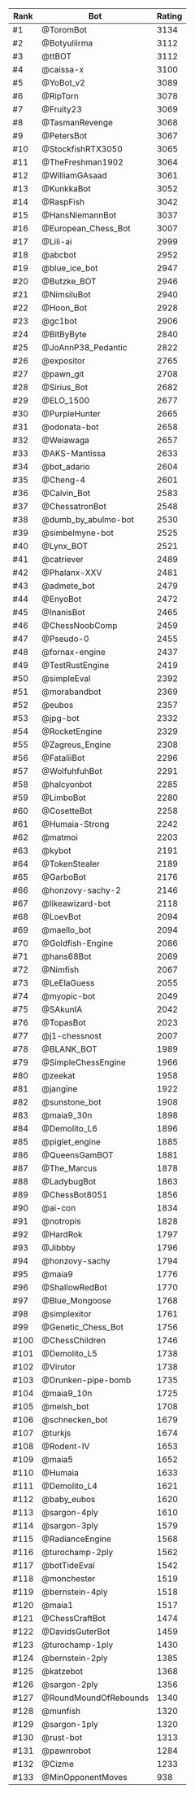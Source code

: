 Rank|Bot|Rating
---|---|---
#1|@ToromBot|3134
#2|@Botyuliirma|3112
#3|@ttBOT|3112
#4|@caissa-x|3100
#5|@YoBot_v2|3089
#6|@RipTorn|3078
#7|@Fruity23|3069
#8|@TasmanRevenge|3068
#9|@PetersBot|3067
#10|@StockfishRTX3050|3065
#11|@TheFreshman1902|3064
#12|@WilliamGAsaad|3061
#13|@KunkkaBot|3052
#14|@RaspFish|3042
#15|@HansNiemannBot|3037
#16|@European_Chess_Bot|3007
#17|@Lili-ai|2999
#18|@abcbot|2952
#19|@blue_ice_bot|2947
#20|@Butzke_BOT|2946
#21|@NimsiluBot|2940
#22|@Hoon_Bot|2928
#23|@gc1bot|2906
#24|@BitByByte|2840
#25|@JoAnnP38_Pedantic|2822
#26|@expositor|2765
#27|@pawn_git|2708
#28|@Sirius_Bot|2682
#29|@ELO_1500|2677
#30|@PurpleHunter|2665
#31|@odonata-bot|2658
#32|@Weiawaga|2657
#33|@AKS-Mantissa|2633
#34|@bot_adario|2604
#35|@Cheng-4|2601
#36|@Calvin_Bot|2583
#37|@ChessatronBot|2548
#38|@dumb_by_abulmo-bot|2530
#39|@simbelmyne-bot|2525
#40|@Lynx_BOT|2521
#41|@catriever|2489
#42|@Phalanx-XXV|2481
#43|@admete_bot|2479
#44|@EnyoBot|2472
#45|@InanisBot|2465
#46|@ChessNoobComp|2459
#47|@Pseudo-0|2455
#48|@fornax-engine|2437
#49|@TestRustEngine|2419
#50|@simpleEval|2392
#51|@morabandbot|2369
#52|@eubos|2357
#53|@jpg-bot|2332
#54|@RocketEngine|2329
#55|@Zagreus_Engine|2308
#56|@FataliiBot|2296
#57|@WolfuhfuhBot|2291
#58|@halcyonbot|2285
#59|@LimboBot|2280
#60|@CosetteBot|2258
#61|@Humaia-Strong|2242
#62|@matmoi|2203
#63|@kybot|2191
#64|@TokenStealer|2189
#65|@GarboBot|2176
#66|@honzovy-sachy-2|2146
#67|@likeawizard-bot|2118
#68|@LoevBot|2094
#69|@maello_bot|2094
#70|@Goldfish-Engine|2086
#71|@hans68Bot|2069
#72|@Nimfish|2067
#73|@LeElaGuess|2055
#74|@myopic-bot|2049
#75|@SAkunIA|2042
#76|@TopasBot|2023
#77|@j1-chessnost|2007
#78|@BLANK_BOT|1989
#79|@SimpleChessEngine|1966
#80|@zeekat|1958
#81|@jangine|1922
#82|@sunstone_bot|1908
#83|@maia9_30n|1898
#84|@Demolito_L6|1896
#85|@piglet_engine|1885
#86|@QueensGamBOT|1881
#87|@The_Marcus|1878
#88|@LadybugBot|1863
#89|@ChessBot8051|1856
#90|@ai-con|1834
#91|@notropis|1828
#92|@HardRok|1797
#93|@Jibbby|1796
#94|@honzovy-sachy|1794
#95|@maia9|1776
#96|@ShallowRedBot|1770
#97|@Blue_Mongoose|1768
#98|@simplexitor|1761
#99|@Genetic_Chess_Bot|1756
#100|@ChessChildren|1746
#101|@Demolito_L5|1738
#102|@Virutor|1738
#103|@Drunken-pipe-bomb|1735
#104|@maia9_10n|1725
#105|@melsh_bot|1708
#106|@schnecken_bot|1679
#107|@turkjs|1674
#108|@Rodent-IV|1653
#109|@maia5|1652
#110|@Humaia|1633
#111|@Demolito_L4|1621
#112|@baby_eubos|1620
#113|@sargon-4ply|1610
#114|@sargon-3ply|1579
#115|@RadianceEngine|1568
#116|@turochamp-2ply|1562
#117|@botTideEval|1542
#118|@monchester|1519
#119|@bernstein-4ply|1518
#120|@maia1|1517
#121|@ChessCraftBot|1474
#122|@DavidsGuterBot|1459
#123|@turochamp-1ply|1430
#124|@bernstein-2ply|1385
#125|@katzebot|1368
#126|@sargon-2ply|1356
#127|@RoundMoundOfRebounds|1340
#128|@munfish|1320
#129|@sargon-1ply|1320
#130|@rust-bot|1313
#131|@pawnrobot|1284
#132|@Cizme|1233
#133|@MinOpponentMoves|938
